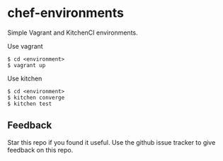 # chef-environments

Simple Vagrant and KitchenCI environments.  

Use vagrant

    $ cd <environment>
    $ vagrant up

Use kitchen

    $ cd <environment>
    $ kitchen converge
    $ kitchen test

## Feedback
Star this repo if you found it useful. Use the github issue tracker to give feedback on this repo.
